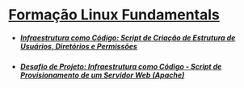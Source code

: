 # [Formação Linux Fundamentals](https://web.dio.me/track/formacao-linux-fundamentals)
- ##### [Infraestrutura como Código: Script de Criação de Estrutura de Usuários, Diretórios e Permissões](https://web.dio.me/project/infraestrutura-como-codigo-script-de-criacao-de-estrutura-de-usuarios-diretorios-e-permissoes/learning/c83c768d-0350-4503-84dc-de52f1e9bd8d)
- ##### [Desafio de Projeto: Infraestrutura como Código - Script de Provisionamento de um Servidor Web (Apache)](https://web.dio.me/project/infraestrutura-como-codigo-script-de-provisionamento-de-um-servidor-web-apache/learning/29d22f7e-e72c-4a50-8b25-a9af4a3a8471)
